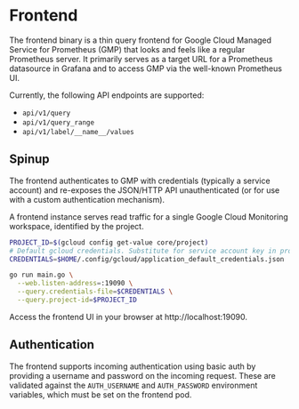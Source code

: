 # Frontend

The frontend binary is a thin query frontend for Google Cloud Managed Service
for Prometheus (GMP) that looks and feels like a regular Prometheus server.
It primarily serves as a target URL for a Prometheus datasource in Grafana
and to access GMP via the well-known Prometheus UI.

Currently, the following API endpoints are supported:

* `api/v1/query`
* `api/v1/query_range`
* `api/v1/label/__name__/values`

## Spinup

The frontend authenticates to GMP with credentials (typically a service account) and re-exposes
the JSON/HTTP API unauthenticated (or for use with a custom authentication mechanism).

A frontend instance serves read traffic for a single Google Cloud Monitoring workspace, identified
by the project.

```bash
PROJECT_ID=$(gcloud config get-value core/project)
# Default gcloud credentials. Substitute for service account key in production.
CREDENTIALS=$HOME/.config/gcloud/application_default_credentials.json
```

```bash
go run main.go \
  --web.listen-address=:19090 \
  --query.credentials-file=$CREDENTIALS \
  --query.project-id=$PROJECT_ID
```

Access the frontend UI in your browser at http://localhost:19090.

## Authentication

The frontend supports incoming authentication using basic auth by providing a
username and password on the incoming request. These are validated against the
`AUTH_USERNAME` and `AUTH_PASSWORD` environment variables, which must be set
on the frontend pod.